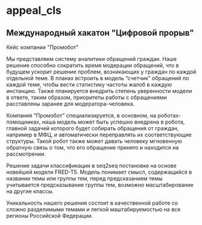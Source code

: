 # appeal_cls
## Международный хакатон "Цифровой прорыв"  
Кейс компании "Промобот"

Мы представляем систему аналитики обращений граждан. Наше решение способно сократить время модерации обращений, что в будущем ускорит решение проблем, возникающих у граждан по каждой отдельной теме. В планах встроить в модель “счетчик” обращений по каждой теме, чтобы вести статистику частоты жалоб в каждую инстанцию. Также планируется внедрить степень уверенности модели в ответе, таким образом, приоритеты работы с обращениями расставлены заранее для модератора-человека.  

Компания “Промобот” специализируется, в основном, на роботах-помощниках, наша модель может быть успешно внедрена в робота, главной задачей которого будет собирать обращения от граждан, например в МФЦ, и автоматически переправлять их соответствующие структуры. Такой робот также может давать человеку мгновенную обратную связь о том, что его обращение принято и находится на рассмотрении.   

Решение задачи классификации в seq2seq постановке на основе новейшей модели FRED-T5. Модель понимает смысл, содержащийся в названии темы или группы тем, перед предсказанием темы учитывается предсказывание группы тем, возможно масштабирование на другие классы.    

Уникальность нашего решения состоит в качественной работе со сложно разделимыми темами и легкой маштабируемостью на все регионы Российской Федерации.
